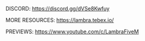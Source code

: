 DISCORD: https://discord.gg/dVSe8Kwfuy

MORE RESOURCES: https://lambra.tebex.io/

PREVIEWS: https://www.youtube.com/c/LambraFiveM
